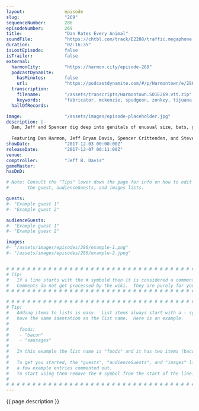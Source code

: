 ```yaml
---
layout:               episode
slug:                 "269"
sequenceNumber:       286
episodeNumber:        269
title:                "Dan Rates Every Animal"
soundFile:            "https://chtbl.com/track/E2288/traffic.megaphone.fm/STA4169205236.mp3"
duration:             "02:16:35"
isLostEpisode:        false
isTrailer:            false
external:
  harmonCity:         "https://harmon.city/episode-269"
  podcastDynamite:
    hasMinutes:       false
    url:              "https://podcastdynamite.com/#/p/Harmontown/e/286/269"
  transcription:
    filename:         "/assets/transcripts/Harmontown.S01E269.vtt.zip"
    keywords:         "fabricator, mckenzie, spudgeon, zonkey, tijuana, cunningham, battlefront, anomalous, rubies, jaco, templify, clitoris, breaststroke, giraffe, retard, tanchum, c's, doornester, groping, zebra, rowan, camels, giraffes, endurance, drafts"
  hallOfRecords:      

image:                "/assets/images/episode-placeholder.jpg"
description: |-
  Dan, Jeff and Spencer dig deep into genitals of unusual size, bats, giraffes, dolphins and Paul Newman.
  
  Featuring Dan Harmon, Jeff Bryan Davis, Spencer Crittenden, and Steve Levy.
showDate:             "2017-12-03 00:00:00Z"
releaseDate:          "2017-12-07 00:11:00Z"
venue:                
comptroller:          "Jeff B. Davis"
gameMaster:           
hasDnD:               

# Note: Consult the "Tips" lower down the page for info on how to edit
#       the guest, audienceGuests, and images lists.

guests:
#- "Example guest 1"
#- "Example guest 2"

audienceGuests:
#- "Example guest 1"
#- "Example guest 2"

images:
#- "/assets/images/episodes/286/example-1.png"
#- "/assets/images/episodes/286/example-2.jpeg"


# # # # # # # # # # # # # # # # # # # # # # # # # # # # # # # # # # # # # # # # # # # # #
# Tip!
#   If a line starts with the # symbold then it is considered a comment.
#   Comments do not get processed by the wiki.  They are purely for your information.
# # # # # # # # # # # # # # # # # # # # # # # # # # # # # # # # # # # # # # # # # # # # #

# # # # # # # # # # # # # # # # # # # # # # # # # # # # # # # # # # # # # # # # # # # # #
# Tip!
#   Adding items to lists is easy.  List items always start with a - symbol and have
#   have the same identation as the list name.  Here is an example.
#
#    foods:
#    - "bacon"
#    - "sausages"
#
#   In this example the list name is "foods" and it has two items (bacon, and sausages).
#
#   To get you started, the "guests", "audienceGuests", and "images" lists below have
#   a few example entries commented out.
#   To start using them remove the # symbol from the start of the line.
#
# # # # # # # # # # # # # # # # # # # # # # # # # # # # # # # # # # # # # # # # # # # # #
---
```


<!-- The episode description will be rendered here -->
{{ page.description }}

<!-- Add your content BELOW here -->
<!-- vvvvvvvvvvvvvvvvvvvvvvvvvvv -->




<!-- ^^^^^^^^^^^^^^^^^^^^^^^^^^^ -->
<!-- Add your content ABOVE here -->

<!-- The episode gallery will be rendered here -->
